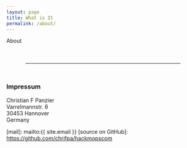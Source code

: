 ```yaml
---
layout: page
title: What is It
permalink: /about/
---
```


About

<hr style="margin:50px" />

### Impressum

Christian F Panzier<br />
Varrelmannstr. 6<br />
30453 Hannover<br />
Germany


[mail]: mailto:{{ site.email }}
[source on GitHub]: https://github.com/chrifpa/hackmopscom

